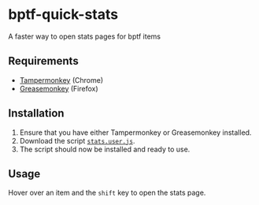 # bptf-quick-stats

A faster way to open stats pages for bptf items

## Requirements

* [Tampermonkey](https://chrome.google.com/webstore/detail/tampermonkey/dhdgffkkebhmkfjojejmpbldmpobfkfo?hl=en) (Chrome)
* [Greasemonkey](https://addons.mozilla.org/en-us/firefox/addon/greasemonkey/) (Firefox)

## Installation

1. Ensure that you have either Tampermonkey or Greasemonkey installed.
2. Download the script [`stats.user.js`](https://github.com/Nicklason/bptf-quick-stats/blob/master/stats.user.js?raw=true).
3. The script should now be installed and ready to use.

## Usage

Hover over an item and the `shift` key to open the stats page.
